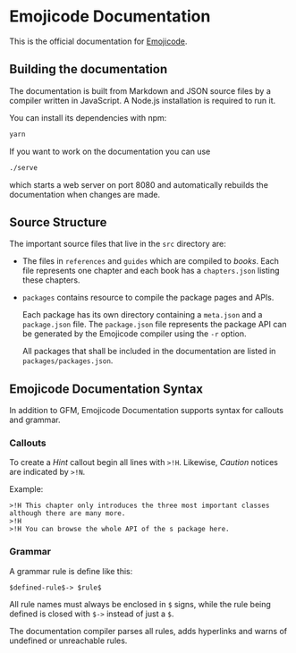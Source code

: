 # Emojicode Documentation

This is the official documentation for [Emojicode](http://emojicode.org).

## Building the documentation

The documentation is built from Markdown and JSON source files by a compiler
written in JavaScript. A Node.js installation is required to run it.

You can install its dependencies with npm:

```sh
yarn
```

If you want to work on the documentation you can use

```sh
./serve
```

which starts a web server on port 8080 and automatically rebuilds the
documentation when changes are made.

## Source Structure

The important source files that live in the `src` directory are:

- The files in `references` and `guides` which are compiled to *books*. Each
  file represents one chapter and each book has a `chapters.json` listing these
  chapters.

- `packages` contains resource to compile the package pages and APIs.

  Each package has its own directory containing a `meta.json` and a
  `package.json` file. The `package.json` file represents the package API can be
  generated by the Emojicode compiler using the `-r` option.

  All packages that shall be included in the documentation are listed in
  `packages/packages.json`.

## Emojicode Documentation Syntax

In addition to GFM, Emojicode Documentation supports syntax for callouts and
grammar.

### Callouts

To create a *Hint* callout begin all lines with `>!H`. Likewise, *Caution*
notices are indicated by `>!N`.

Example:

```
>!H This chapter only introduces the three most important classes although there are many more.
>!H
>!H You can browse the whole API of the s package here.
```

### Grammar

A grammar rule is define like this:

```
$defined-rule$-> $rule$
```

All rule names must always be enclosed in `$` signs, while the rule being
defined is closed with `$->` instead of just a `$`.

The documentation compiler parses all rules, adds hyperlinks and warns of
undefined or unreachable rules.
